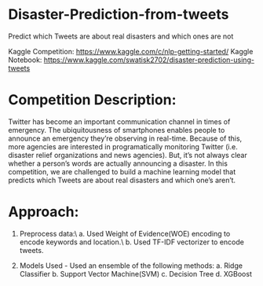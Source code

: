 # Disaster-Prediction-from-tweets
Predict which Tweets are about real disasters and which ones are not

Kaggle Competition: https://www.kaggle.com/c/nlp-getting-started/
Kaggle Notebook: https://www.kaggle.com/swatisk2702/disaster-prediction-using-tweets

# Competition Description:

Twitter has become an important communication channel in times of emergency. The ubiquitousness of smartphones enables people to announce an emergency they’re observing in real-time. Because of this, more agencies are interested in programatically monitoring Twitter (i.e. disaster relief organizations and news agencies). 
But, it’s not always clear whether a person’s words are actually announcing a disaster. In this competition, we are  challenged to build a machine learning model that predicts which Tweets are about real disasters and which one’s aren’t. 

# Approach:

1. Preprocess data:\\
  a. Used Weight of Evidence(WOE) encoding to encode keywords and location.\\
  b. Used TF-IDF vectorizer to encode tweets.
  
2. Models Used - Used an ensemble of the following methods:
  a. Ridge Classifier
  b. Support Vector Machine(SVM)
  c. Decision Tree 
  d. XGBoost
  
  
